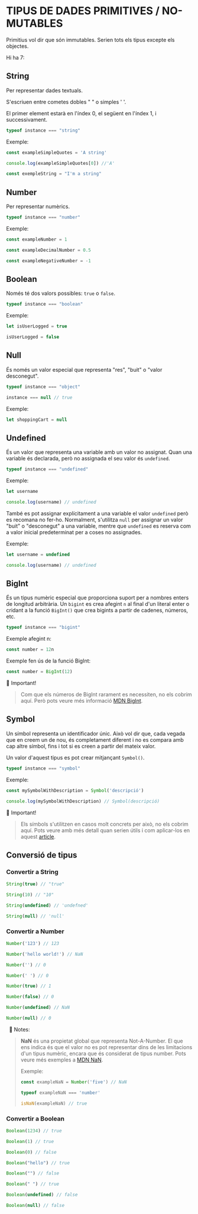 # TIPUS DE DADES PRIMITIVES / NO-MUTABLES

Primitius vol dir que són immutables. Serien tots els tipus excepte els objectes.

Hi ha 7:

## **String** 

Per representar dades textuals.

S'escriuen entre cometes dobles " " o simples ' '.

El primer element estarà en l'índex 0, el següent en l'índex 1, i successivament.

```js
typeof instance === "string"
```

Exemple:

```js
const exampleSimpleQuotes = 'A string'

console.log(exampleSimpleQuotes[0]) //'A'

const exempleString = "I'm a string"
```

## **Number** 

Per representar numèrics.

```js
typeof instance === "number"
```

Exemple:

```js
const exampleNumber = 1

const exampleDecimalNumber = 0.5

const exampleNegativeNumber = -1
```

## **Boolean** 

Només té dos valors possibles: ```true``` o ```false```.

```js
typeof instance === "boolean"
```

Exemple:

```js
let isUserLogged = true

isUserLogged = false
```

## **Null** 

És només un valor especial que representa "res", "buit" o "valor desconegut".

```js
typeof instance === "object"

instance === null // true
```

Exemple:

```js
let shoppingCart = null
```

## **Undefined** 

És un valor que representa una variable amb un valor no assignat. Quan una variable és declarada, però no assignada el seu valor és ```undefined```.

```js
typeof instance === "undefined"
``` 

Exemple:

```js
let username

console.log(username) // undefined
```

També es pot assignar explícitament a una variable el valor ```undefined``` però es recomana no fer-ho. Normalment, s'utilitza ```null``` per assignar un valor "buit" o "desconegut" a una variable, mentre que ```undefined``` es reserva com a valor inicial predeterminat per a coses no assignades.

Exemple:

```js
let username = undefined

console.log(username) // undefined
```

## **BigInt** 

És un tipus numèric especial que proporciona suport per a nombres enters de longitud arbitrària. Un ```bigint``` es crea afegint ```n``` al final d'un literal enter o cridant a la funció ```BigInt()``` que crea bigints a partir de cadenes, números, etc.

```js
typeof instance === "bigint"
```

Exemple afegint n:

```js
const number = 12n
```

Exemple fen ús de la funció BigInt:

```js
const number = BigInt(12)
```

🚨 Important!

> Com que els números de BigInt rarament es necessiten, no els cobrim aquí. Però pots veure més informació [MDN BigInt](https://developer.mozilla.org/en-US/docs/Web/JavaScript/Reference/Global_Objects/BigInt).

## **Symbol** 

Un símbol representa un identificador únic. Això vol dir que, cada vegada que en creem un de nou, és completament diferent i no es compara amb cap altre símbol, fins i tot si es creen a partir del mateix valor.

Un valor d'aquest tipus es pot crear mitjançant ```Symbol()```.


```js
typeof instance === "symbol"
```

Exemple:

```js
const mySymbolWithDescription = Symbol('descripció')

console.log(mySymbolWithDescription) // Symbol(descripció)
```

🚨 Important!

> Els símbols s'utilitzen en casos molt concrets per això, no els cobrim aquí. Pots veure amb més detall quan serien útils i com aplicar-los en aquest [article](https://midu.dev/javascript-symbols-que-son-para-que-sirven/).

## **Conversió de tipus** 

### Convertir a String

```js
String(true) // "true"

String(10) // "10"

String(undefined) // 'undefned'

String(null) // 'null'
```

### Convertir a Number

```js
Number('123') // 123

Number('hello world!') // NaN

Number('') // 0

Number(' ') // 0

Number(true) // 1

Number(false) // 0

Number(undefined) // NaN

Number(null) // 0

```
 
📝 Notes:

> **NaN** és una propietat global que representa Not-A-Number. El que ens indica és que el valor no es pot representar dins de les limitacions d'un tipus numèric, encara que és considerat de tipus number. Pots veure més exemples a [MDN NaN](https://developer.mozilla.org/es/docs/Web/JavaScript/Reference/Global_Objects/NaN). 
>
> Exemple:
>
> ```js
> const exampleNaN = Number('five') // NaN
> 
> typeof exampleNaN === 'number'
> 
> isNaN(exampleNaN) // true
> ```

### Convertir a Boolean

```js
Boolean(1234) // true

Boolean(1) // true

Boolean(0) // false

Boolean("hello") // true

Boolean("") // false

Boolean(" ") // true

Boolean(undefined) // false

Boolean(null) // false
```